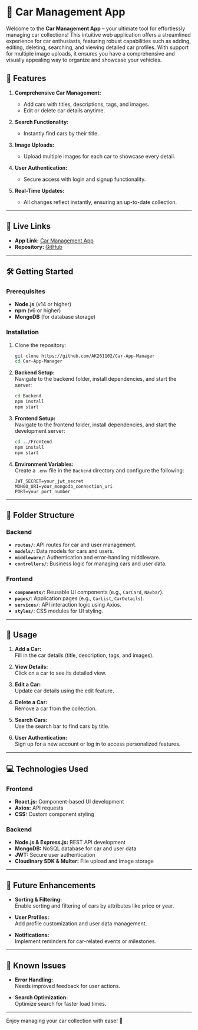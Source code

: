 # 🚗 Car Management App

Welcome to the **Car Management App** – your ultimate tool for effortlessly managing car collections! This intuitive web application offers a streamlined experience for car enthusiasts, featuring robust capabilities such as adding, editing, deleting, searching, and viewing detailed car profiles. With support for multiple image uploads, it ensures you have a comprehensive and visually appealing way to organize and showcase your vehicles.

## 🌟 Features

1. **Comprehensive Car Management:**  
   - Add cars with titles, descriptions, tags, and images.  
   - Edit or delete car details anytime.

2. **Search Functionality:**  
   - Instantly find cars by their title.

3. **Image Uploads:**  
   - Upload multiple images for each car to showcase every detail.

4. **User Authentication:**  
   - Secure access with login and signup functionality.

5. **Real-Time Updates:**  
   - All changes reflect instantly, ensuring an up-to-date collection.

---

## 🚀 Live Links

- **App Link:** [Car Management App](https://idyllic-bublanina-2f1c90.netlify.app)  
- **Repository:** [GitHub](https://github.com/AK261102/Car-App-Manager)  


---

## 🛠️ Getting Started

### Prerequisites

- **Node.js** (v14 or higher)  
- **npm** (v6 or higher)  
- **MongoDB** (for database storage)  

### Installation

1. Clone the repository:  
   ```bash
   git clone https://github.com/AK261102/Car-App-Manager
   cd Car-App-Manager
   ```

2. **Backend Setup:**  
   Navigate to the backend folder, install dependencies, and start the server:  
   ```bash
   cd Backend  
   npm install  
   npm start
   ```

3. **Frontend Setup:**  
   Navigate to the frontend folder, install dependencies, and start the development server:  
   ```bash
   cd ../Frontend  
   npm install  
   npm start
   ```

4. **Environment Variables:**  
   Create a `.env` file in the `Backend` directory and configure the following:  
   ```
   JWT_SECRET=your_jwt_secret
   MONGO_URI=your_mongodb_connection_uri
   PORT=your_port_number
   ```

---

## 📂 Folder Structure

### Backend

- **`routes/`**: API routes for car and user management.  
- **`models/`**: Data models for cars and users.  
- **`middleware/`**: Authentication and error-handling middleware.  
- **`controllers/`**: Business logic for managing cars and user data.  

### Frontend

- **`components/`**: Reusable UI components (e.g., `CarCard`, `Navbar`).  
- **`pages/`**: Application pages (e.g., `CarList`, `CarDetails`).  
- **`services/`**: API interaction logic using Axios.  
- **`styles/`**: CSS modules for UI styling.  

---

## 🎯 Usage

1. **Add a Car:**  
   Fill in the car details (title, description, tags, and images).  

2. **View Details:**  
   Click on a car to see its detailed view.  

3. **Edit a Car:**  
   Update car details using the edit feature.  

4. **Delete a Car:**  
   Remove a car from the collection.  

5. **Search Cars:**  
   Use the search bar to find cars by title.  

6. **User Authentication:**  
   Sign up for a new account or log in to access personalized features.  

---

## 💻 Technologies Used

### **Frontend**

- **React.js:** Component-based UI development  
- **Axios:** API requests  
- **CSS:** Custom component styling  

### **Backend**

- **Node.js & Express.js:** REST API development  
- **MongoDB:** NoSQL database for car and user data  
- **JWT:** Secure user authentication  
- **Cloudinary SDK & Multer:** File upload and image storage  

---

## 🌟 Future Enhancements

- **Sorting & Filtering:**  
   Enable sorting and filtering of cars by attributes like price or year.  

- **User Profiles:**  
   Add profile customization and user data management.  

- **Notifications:**  
   Implement reminders for car-related events or milestones.  

---

## 🐞 Known Issues

- **Error Handling:**  
   Needs improved feedback for user actions.  

- **Search Optimization:**  
   Optimize search for faster load times.  

---

Enjoy managing your car collection with ease! 🎉
